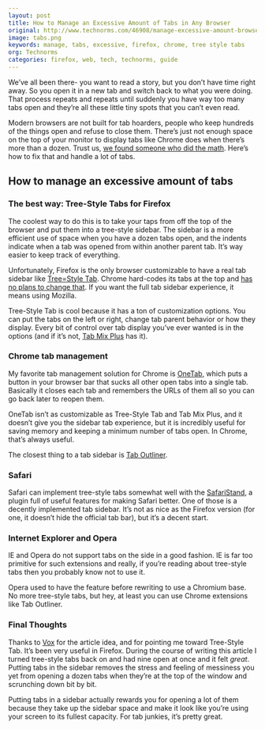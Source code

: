 ```yaml
---
layout: post
title: How to Manage an Excessive Amount of Tabs in Any Browser
original: http://www.technorms.com/46908/manage-excessive-amount-browser-tabs
image: tabs.png
keywords: manage, tabs, excessive, firefox, chrome, tree style tabs
org: Technorms
categories: firefox, web, tech, technorms, guide
---
```


We’ve all been there- you want to read a story, but you don’t have time right away. So you open it in a new tab and switch back to what you were doing. That process repeats and repeats until suddenly you have way too many tabs open and they’re all these little tiny spots that you can’t even read. 

<!--break-->

Modern browsers are not built for tab hoarders, people who keep hundreds of the things open and refuse to close them. There’s just not enough space on the top of your monitor to display tabs like Chrome does when there’s more than a dozen. Trust us, [we found someone who did the math](http://pim.famnit.upr.si/blog/index.php?/archives/301-Web-browsers-on-Windows-OS-comparison-of-vertical-vs.-horizontal-tabs.html). Here’s how to fix that and handle a lot of tabs. 

## How to manage an excessive amount of tabs

### The best way: Tree-Style Tabs for Firefox

The coolest way to do this is to take your taps from off the top of the browser and put them into a tree-style sidebar. The sidebar is a more efficient use of space when you have a dozen tabs open, and the indents indicate when a tab was opened from within another parent tab. It’s way easier to keep track of everything. 

Unfortunately, Firefox is the only browser customizable to have a real tab sidebar like [Tree=Style Tab](https://addons.mozilla.org/en-US/firefox/addon/tree-style-tab/). Chrome hard-codes its tabs at the top and [has no plans to change that](https://code.google.com/p/chromium/issues/detail?id=344870). If you want the full tab sidebar experience, it means using Mozilla. 

Tree-Style Tab is cool because it has a ton of customization options. You can put the tabs on the left or right, change tab parent behavior or how they display. Every bit of control over tab display you’ve ever wanted is in the options (and if it’s not, [Tab Mix Plus](https://addons.mozilla.org/en-US/firefox/addon/tab-mix-plus/) has it). 

### Chrome tab management

My favorite tab management solution for Chrome is [OneTab](https://chrome.google.com/webstore/detail/onetab/chphlpgkkbolifaimnlloiipkdnihall?hl=en), which puts a button in your browser bar that sucks all other open tabs into a single tab. Basically it closes each tab and remembers the URLs of them all so you can go back later to reopen them. 

OneTab isn’t as customizable as Tree-Style Tab and Tab Mix Plus, and it doesn’t give you the sidebar tab experience, but it is incredibly useful for saving memory and keeping a minimum number of tabs open. In Chrome, that’s always useful. 

The closest thing to a tab sidebar is [Tab Outliner](https://chrome.google.com/webstore/detail/tabs-outliner/eggkanocgddhmamlbiijnphhppkpkmkl?hl=en). 

### Safari

Safari can implement tree-style tabs somewhat well with the [SafariStand](http://hetima.com/safari/stand-e.html), a plugin full of useful features for making Safari better. One of those is a decently implemented tab sidebar. It’s not as nice as the Firefox version (for one, it doesn’t hide the official tab bar), but it’s a decent start. 

### Internet Explorer and Opera

IE and Opera do not support tabs on the side in a good fashion. IE is far too primitive for such extensions and really, if you’re reading about tree-style tabs then you probably know not to use it. 

Opera used to have the feature before rewriting to use a Chromium base. No more tree-style tabs, but hey, at least you can use Chrome extensions like Tab Outliner. 

### Final Thoughts

Thanks to [Vox](http://www.vox.com/2015/6/1/8695555/browser-tabs) for the article idea, and for pointing me toward Tree-Style Tab. It’s been very useful in Firefox. During the course of writing this article I turned tree-style tabs back on and had nine open at once and it felt *great*. Putting tabs in the sidebar removes the stress and feeling of messiness you yet from opening a dozen tabs when they’re at the top of the window and scrunching down bit by bit. 

Putting tabs in a sidebar actually rewards you for opening a lot of them because they take up the sidebar space and make it look like you’re using your screen to its fullest capacity. For tab junkies, it’s pretty great. 